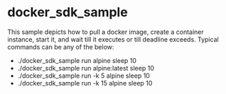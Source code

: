 # docker_sdk_sample
This sample depicts how to pull a docker image, create a container instance, start it, and wait till it executes or till deadline exceeds.
Typical commands can be any of the below:
  - ./docker_sdk_sample run alpine sleep 10
  - ./docker_sdk_sample run alpine:latest sleep 10
  - ./docker_sdk_sample run -k 5 alpine sleep 10
  - ./docker_sdk_sample run -k 15 alpine sleep 10
  
